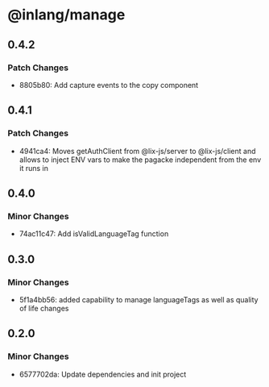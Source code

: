 # @inlang/manage

## 0.4.2

### Patch Changes

- 8805b80: Add capture events to the copy component

## 0.4.1

### Patch Changes

- 4941ca4: Moves getAuthClient from @lix-js/server to @lix-js/client and allows to inject ENV vars to make the pagacke independent from the env it runs in

## 0.4.0

### Minor Changes

- 74ac11c47: Add isValidLanguageTag function

## 0.3.0

### Minor Changes

- 5f1a4bb56: added capability to manage languageTags as well as quality of life changes

## 0.2.0

### Minor Changes

- 6577702da: Update dependencies and init project
